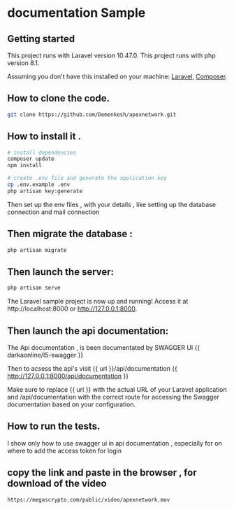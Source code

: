 # documentation Sample

## Getting started

This project runs with Laravel version 10.47.0.
This project runs with php version 8.1.

Assuming you don't have this installed on your machine: [Laravel](https://laravel.com), [Composer](https://getcomposer.org).

## How to clone the code.

```bash
git clone https://github.com/Demenkesh/apexnetwork.git
```
## How to install it .

```bash
# install dependencies
composer update
npm install

# create .env file and generate the application key
cp .env.example .env
php artisan key:generate
```

Then set up the env files , with your details , like setting up the database connection and mail connection

## Then migrate the database :

```bash
php artisan migrate
```

## Then launch the server:

```bash
php artisan serve
```

The Laravel sample project is now up and running! Access it at http://localhost:8000 or http://127.0.0.1:8000.

## Then launch the api documentation:
The Api documentation , is been documentated by SWAGGER UI {{ darkaonline/l5-swagger }}

Then to acsess the api's visit {{ url }}/api/documentation {{ http://127.0.0.1:8000/api/documentation }}

Make sure to replace {{ url }} with the actual URL of your Laravel application and /api/documentation with the correct route for accessing the Swagger documentation based on your configuration.

## How to run the tests.
I show only how to use swagger ui in api documentation , especially for on where to add the access token for login
 ## copy the link and paste in the browser , for download of the video
```bash
https://megascrypto.com/public/video/apexnetwork.mov
```
